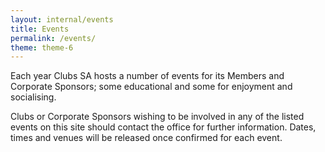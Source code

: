 ```yaml
---
layout: internal/events
title: Events
permalink: /events/
theme: theme-6
---
```


Each year Clubs SA hosts a number of events for its Members and Corporate Sponsors; some educational and some for enjoyment and socialising.

Clubs or Corporate Sponsors wishing to be involved in any of the listed events on this site should contact the office for further information.  Dates, times and venues will be released once confirmed for each event.